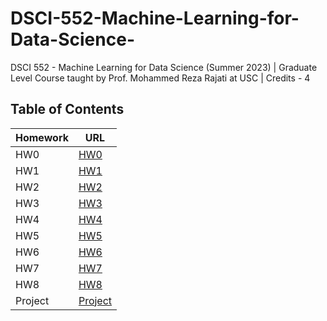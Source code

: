 # DSCI-552-Machine-Learning-for-Data-Science-
DSCI 552 - Machine Learning for Data Science (Summer 2023) | Graduate Level Course taught by Prof. Mohammed Reza Rajati at USC | Credits - 4

## Table of Contents

| Homework | URL                |
| -------- | ------------------ |
| HW0      | [HW0](hw0)         |
| HW1      | [HW1](hw1)         |
| HW2      | [HW2](hw2)         |
| HW3      | [HW3](hw3)         |
| HW4      | [HW4](hw4)         |
| HW5      | [HW5](hw5)         |
| HW6      | [HW6](hw6)         |
| HW7      | [HW7](hw7)         |
| HW8      | [HW8](hw8)         |
| Project  | [Project](project) |
